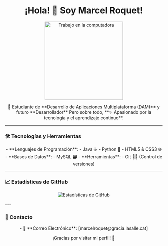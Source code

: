 <div align="center">
  <h1>¡Hola! 👋 Soy Marcel Roquet!</h1>      
</div>

<p align="center">
  <img src="https://media.tenor.com/wF5RiCnfj34AAAAM/work-computer.gif" alt="Trabajo en la computadora" width="250" />
</p>

<p align="center">
  🚀 Estudiante de **Desarrollo de Aplicaciones Multiplataforma (DAM)** y futuro **Desarrollador**  
  Pero sobre todo, **✨ Apasionado por la tecnología y el aprendizaje continuo**.
</p>

---

### 🛠 Tecnologías y Herramientas
<p align="center">
  - **Lenguajes de Programación**:
    - Java ☕
    - Python 🐍
    - HTML5 & CSS3 🌐
  - **Bases de Datos**:
    - MySQL 🗃️
  - **Herramientas**:
    - Git 🦸‍♂️ (Control de versiones)
</p>

---

### 📈 Estadísticas de GitHub
<p align="center">
  <img src="https://github-readme-stats.vercel.app/api?username=marcelroquet&show_icons=true&theme=radical" alt="Estadísticas de GitHub"/>
</p>
---

### 💬 Contacto
<p align="center">
  - 📧 **Correo Electrónico**: [marcelroquet@gracia.lasalle.cat]
</p>

<p align="center">
  ¡Gracias por visitar mi perfil! 🚀
</p>

